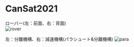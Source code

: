 # CanSat2021
ローバー(左：前面、右：背面)  
![rover](https://user-images.githubusercontent.com/95911997/208361917-28c4a0d7-43df-4ab5-8617-559623dd7ad7.jpg)  
  
左：分離機構、右：減速機構(パラシュート&分離機構) 
![para](https://user-images.githubusercontent.com/95911997/208361999-69b1da4a-94e3-41fa-a451-defcacfa3ea0.jpg)
